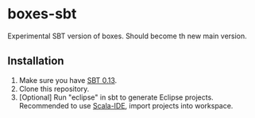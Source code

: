 boxes-sbt
=========

Experimental SBT version of boxes. Should become th new main version.

Installation
------------
1. Make sure you have [SBT 0.13](http://www.scala-sbt.org/0.13.0/docs/Getting-Started/Setup.html).
2. Clone this repository.
3. [Optional] Run "eclipse" in sbt to generate Eclipse projects. Recommended to use [Scala-IDE](http://scala-ide.org/), import projects into workspace.





